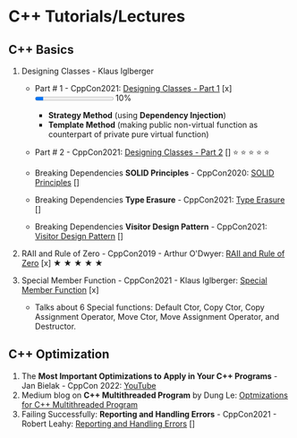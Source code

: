 # C++ Tutorials/Lectures

## C++ Basics
1. Designing Classes - Klaus Iglberger
    - Part # 1 - CppCon2021: [Designing Classes - Part 1](https://www.youtube.com/watch?v=motLOioLJfg) [x] <progress max=100 value=10> </progress> 10%

        - **Strategy Method** (using **Dependency Injection**)
        - **Template Method** (making public non-virtual function as counterpart of private pure virtual function)
    - Part # 2 - CppCon2021: [Designing Classes - Part 2](https://www.youtube.com/watch?v=O65lEiYkkbc) [] :star: :star: :star: :star: :star:

    - Breaking Dependencies **SOLID Principles** - CppCon2020: [SOLID Principles](https://www.youtube.com/watch?v=Ntraj80qN2k) []
    - Breaking Dependencies **Type Erasure** - CppCon2021: [Type Erasure](https://www.youtube.com/watch?v=4eeESJQk-mw) []
    - Breaking Dependencies **Visitor Design Pattern** - CppCon2021: [Visitor Design Pattern](https://www.youtube.com/watch?v=PEcy1vYHb8A) []
    
2. RAII and Rule of Zero - CppCon2019 - Arthur O'Dwyer: [RAII and Rule of Zero](https://www.youtube.com/watch?v=7Qgd9B1KuMQ) [x] &starf; &starf; &starf; &starf; &starf;

3. Special Member Function - CppCon2021 - Klaus Iglberger: [Special Member Function](https://www.youtube.com/watch?v=9BM5LAvNtus) [x]
    - Talks about 6 Special functions: Default Ctor, Copy Ctor, Copy Assignment Operator, Move Ctor, Move Assignment Operator,
    and Destructor.

## C++ Optimization
1. The **Most Important Optimizations to Apply in Your C++ Programs** - Jan Bielak - CppCon 2022: [YouTube](https://www.youtube.com/watch?v=qCjEN5XRzHc)
2. Medium blog on **C++ Multithreaded Program** by Dung Le: [Optmizations for C++ Multithreaded Program](https://medium.com/distributed-knowledge/optimizations-for-c-multi-threaded-programs-33284dee5e9c)
3. Failing Successfully: **Reporting and Handling Errors** - CppCon2021 - Robert Leahy: [Reporting and Handling Errors](https://www.youtube.com/watch?v=dQaRLmM7KKk) []